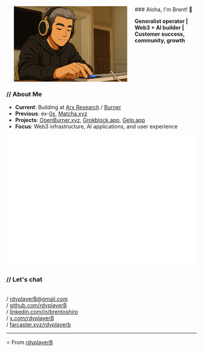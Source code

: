 <img src="rdyplayerB.png" width="300" alt="rdyplayerB" align="left" hspace="20">
### Aloha, I'm Brent! 🤙
<p><strong>Generalist operator | Web3 + AI builder | Customer success, community, growth</strong></p>

<br clear="all">

### // About Me

- **Current**: Building at [Arx Research](https://arxresearch.com) / [Burner](https://burner.pro)
- **Previous**: ex-[0x](https://0x.org), [Matcha.xyz](https://matcha.xyz)
- **Projects**: [OpenBurner.xyz](https://openburner.xyz), [Grokblock.app](https://grokblock.app), [Gelp.app](https://gelp.app)
- **Focus**: Web3 infrastructure, AI applications, and user experience

![Isometric Commit Calendar](https://raw.githubusercontent.com/rdyplayerB/rdyplayerB/main/metrics.plugin.isocalendar.svg)

### // Let's chat
<br>/ [rdyplayerB@gmail.com](mailto:rdyplayerB@gmail.com)
<br>/ [github.com/rdyplayerB](https://github.com/rdyplayerB)
<br>/ [linkedin.com/in/brentoshiro](https://linkedin.com/in/brentoshiro)
<br>/ [x.com/rdyplayerB](https://x.com/rdyplayerB)
<br>/ [farcaster.xyz/rdyplayerb](https://farcaster.xyz/rdyplayerb)

---

⭐ From [rdyplayerB](https://github.com/rdyplayerB)
